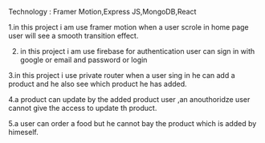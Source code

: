 Technology : Framer Motion,Express JS,MongoDB,React

1.in this project i am use framer motion when a user scrole in home page user will see a smooth transition effect.

2. in this project i am use firebase for authentication user can sign in with google or email and password or login

3.in this project i use private router when a user sing in he can add a product and he also see which product he has added.

4.a product can update by the added product user ,an anouthoridze user cannot give the access to update th product.

5.a user can order a food but he cannot bay the product which is added by himeself. 
